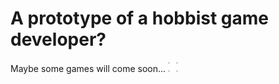 
# A prototype of a hobbist game developer?
Maybe some games will come soon... ![image](https://raw.githubusercontent.com/AmigoDaLua/img/refs/heads/main/pattern.gif)
